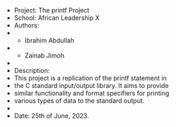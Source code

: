 *  Project: The printf Project
*  School: African Leadership X
*  Authors:
*    - Ibrahim Abdullah
*    - Zainab Jimoh
*
*  Description:
*    This project is a replication of the printf statement in
*    the C standard input/output library. It aims to provide
*    similar functionality and format specifiers for printing
*    various types of data to the standard output.
*
*  Date: 25th of June, 2023.
